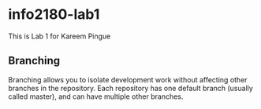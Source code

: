 # info2180-lab1

This is Lab 1 for Kareem Pingue

## Branching
Branching allows you to isolate development work without
affecting other branches in the repository. Each repository
has one default branch (usually called master), and can have
multiple other branches.